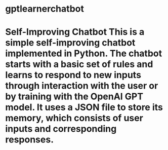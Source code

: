 # gptlearnerchatbot
# Self-Improving Chatbot  This is a simple self-improving chatbot implemented in Python. The chatbot starts with a basic set of rules and learns to respond to new inputs through interaction with the user or by training with the OpenAI GPT model. It uses a JSON file to store its memory, which consists of user inputs and corresponding responses.
